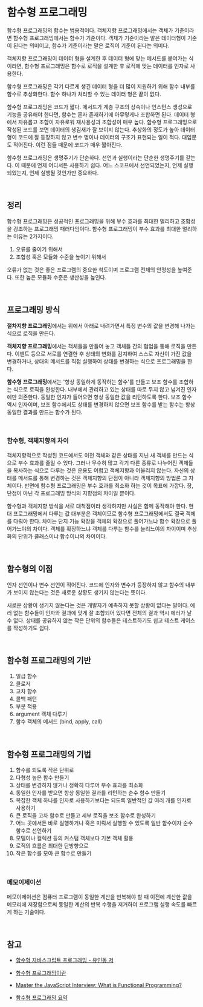# 함수형 프로그래밍

함수형 프로그래밍의 함수는 범용적이다. 객체지향 프로그래밍에서는 객체가 기준이라면 함수형 프로그래밍에서는 함수가 기준이다. 객체가 기준이라는 말은 데이터형이 기준이 된다는 의미이고, 함수가 기준이라는 말은 로직이 기준이 된다는 의미다. 

객체지향 프로그래밍이 데이터 형을 설계한 후 데이터 형에 맞는 메서드를 붙여가는 식이라면, 함수형 프로그래밍은 함수로 로직을 설계한 후 로직에 맞는 데이터를 인자로 사용한다.

함수형 프로그래밍은 각기 다르게 생긴 데이터 형을 더 많이 지원하기 위해 함수 내부를 함수로 추상화한다. 함수 하나가 처리할 수 있는 데이터 형은 끝이 없다.

함수형 프로그래밍은 코드가 짧다. 메서드가 계층 구조의 상속이나 인스턴스 생성으로 기능을 공유해야 한다면, 함수는 혼자 존재하기에 아무렇게나 조합하면 된다. 데이터 형에서 자유롭고 조합이 자유로워 재사용성과 조합성이 매우 높다. 
함수형 프로그래밍으로 작성된 코드를 보면 데이터의 생김새가 잘 보이지 않는다. 추상화의 정도가 높아 데이터 형이 코드에 잘 등장하지 않고 변수 명이나 데이터의 구조가 표현되는 일이 적다. 대입문도 적어진다. 이런 점들 때문에 코드가 매우 짧아진다.

함수형 프로그래밍은 생명주기가 단순하다. 선언과 실행이라는 단순한 생명주기를 같는다. 이 때문에 언제 어디서든 사용하기 쉽다. 어느 스코프에서 선언되었는지, 언제 실행되었는지, 언제 실행될 것인가만 중요하다.

<br/>

## 정리

함수형 프로그래밍은 성공적인 프로그래밍을 위해 부수 효과를 최대한 멀리하고 조합성을 강조하는 프로그래밍 패러다임이다. 함수형 프로그래밍이 부수 효과를 최대한 멀리하는 이유는 2가지이다.

1. 오류를 줄이기 위해서
2. 조합성 혹은 모듈화 수준을 높이기 위해서

오류가 없는 것은 좋은 프로그램의 중요한 척도이며 프로그램 전체의 안정성을 높여준다. 또한 높은 모듈화 수준은 생산성을 높인다.

<br/>

## 프로그래밍 방식

**절차지향 프로그래밍**에서는 위에서 아래로 내려가면서 특정 변수의 값을 변경해 나가는 식으로 로직을 만든다.

**객체지향 프로그래밍**에서는 객체들을 만들어 놓고 객체들 간의 협업을 통해 로직을 만든다. 이벤트 등으로 서로를 연결한 후 상태의 변화를 감지하여 스스로 자신이 가진 값을 변경하거나, 상대의 메서드를 직접 실행하여 상태를 변경하는 식으로 프로그래밍을 한다.

**함수형 프로그래밍**에서는 '항상 동일하게 동작하는 함수'를 만들고 보조 함수를 조합하는 식으로 로직을 완성한다. 내부에서 관리하고 있는 상태를 따로 두지 않고 넘겨진 인자에만 의존한다. 동일한 인자가 들어오면 항상 동일한 값을 리턴하도록 한다. 보조 함수 역시 인자이며, 보조 함수에서도 상태를 변경하지 않으면 보조 함수를 받는 함수는 항상 동일한 결과를 만드는 함수가 된다.

<br/>

**<h3>함수형, 객체지향의 차이</h3>**

객체지향적으로 작성된 코드에서도 이전 객체와 같은 상태를 지닌 새 객체를 만드는 식으로 부수 효과를 줄일 수 있다. 그러나 무수히 많고 각기 다른 종류로 나누어진 객체들을 복사하는 식으로 다루는 것은 운용도 어렵고 객체지향과 어울리지 않는다. 자신의 상태를 메서드를 통해 변경하는 것은 객체지향의 단점이 아니라 객체지향의 방법론 그 자체이다. 반면에 함수형 프로그래밍은 부수 효과를 최소화 하는 것이 목표에 가깝다. 장,단점이 아닌 각 프로그래밍 방식의 지향점의 차이일 뿐이다.

함수형과 객체지향 방식을 서로 대척점이라 생각하지만 사실은 함께 동작해야 한다. 현대 프로그래밍에서 다루는 값 대부분은 객체이므로 함수형 프로그래밍에서도 결국 객체를 다뤄야 한다. 차이는 단지 기능 확장을 객체의 확장으로 풀어가느냐 함수 확장으로 풀어가느야의 차이다. 객체를 확장하느냐 객체를 다루는 함수를 늘리느야의 차이이며 추상화의 단위가 클래스이냐 함수이냐의 차이이다.

<br/>

## 함수형의 이점

인자 선언이나 변수 선언이 적어진다. 코드에 인자와 변수가 등장하지 않고 함수의 내부가 보이지 않는다는 것은 새로운 상황도 생기지 않는다는 뜻이다.

새로운 상황이 생기지 않는다는 것은 개발자가 예측하지 못할 상황이 없다는 말이다. 에러 없는 함수들이 인자와 결과에 맞게 잘 조합되어 있다면 전체의 결과 역시 에러가 날 수 없다. 상태를 공유하지 않는 작은 단위의 함수들은 테스트하기도 쉽고 테스트 케이스를 작성하기도 쉽다. 

<br/>

## 함수형 프로그래밍의 기반

1. 일급 함수
2. 클로저
3. 고차 함수
4. 콜백 패턴
5. 부분 적용
6. argument 객체 다루기
7. 함수 객체의 메서드 (bind, apply, call)

<br/>

## 함수형 프로그래밍의 기법

1. 함수를 되도록 작은 단위로
2. 다형성 높은 함수 만들기
3. 상태를 변경하지 않거나 정확히 다루어 부수 효과를 최소화
4. 동일한 인자를 받으면 항상 동일한 결과를 리턴하는 순수 함수 만들기
5. 복잡한 객체 하나를 인자로 사용하기보다는 되도록 일반적인 값 여러 개를 인자로 사용하기
6. 큰 로직을 고차 함수로 만들고 세부 로직을 보조 함수로 완성하기
7. 어느 곳에서든 바로 실행하거나 혹은 미뤄서 실행할 수 있도록 일반 함수이자 순수 함수로 선언하기
8. 모델이나 컬렉션 등의 커스텀 객체보다 기본 객체 활용
9. 로직의 흐름은 최대한 단방향으로
10. 작은 함수를 모아 큰 함수로 만들기

<br/>

### 메모이제이션

메모이제이션은 컴퓨터 프로그램이 동일한 계산을 반복해야 할 때 이전에 계산한 값을 메모리에 저장함으로써 동일한 계산의 반복 수행을 저거하여 프로그램 실행 속도를 빠르게 하는 기술이다.

<br/>

## 참고

- [함수형 자바스크립트 프로그래밍 - 유인동 저](https://book.naver.com/bookdb/book_detail.nhn?bid=12800140)
- [함수형 프로그래밍이란](https://medium.com/korbit-engineering/%ED%95%A8%EC%88%98%ED%98%95-%ED%94%84%EB%A1%9C%EA%B7%B8%EB%9E%98%EB%B0%8D%EC%9D%B4%EB%9E%80-e7f7b052411f)

- [Master the JavaScript Interview: What is Functional Programming?](https://medium.com/javascript-scene/master-the-javascript-interview-what-is-functional-programming-7f218c68b3a0)
    
- [함수형 프로그래밍 요약](https://velog.io/@kyusung/%ED%95%A8%EC%88%98%ED%98%95-%ED%94%84%EB%A1%9C%EA%B7%B8%EB%9E%98%EB%B0%8D-%EC%9A%94%EC%95%BD)